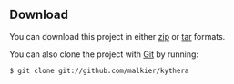 ## Download ##

You can download this project in either [zip][] or [tar][] formats.

You can also clone the project with [Git][] by running:

    $ git clone git://github.com/malkier/kythera

[zip]: http://github.com/malkier/kythera/zipball/master
[tar]: http://github.com/malkier/kythera/tarball/master
[Git]: http://git-scm.com
